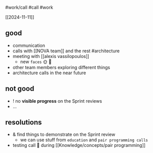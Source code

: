 #work/call 
#call 
#work

[[2024-11-11]]

## good

- communication
- calls with [[NOVA team]] and the rest #architecture
- meeting with [[alexis vassilopoulos]]
	- new `faces` 🌞 🤠
-  other team members exploring different things
- architecture calls in the near future

## not good

- ! no **visible progress** on the Sprint reviews
- ...

## resolutions

- & find things to demonstrate on the Sprint review
	- we can use stuff from `education` and `pair programming calls`
- testing call 📲 during [[Knowledge/concepts/pair programming]]
